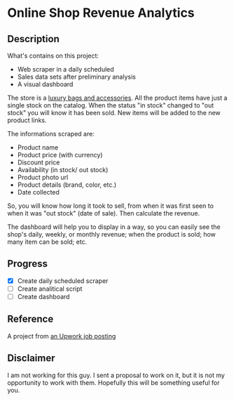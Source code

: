 # Online Shop Revenue Analytics

## Description

What's contains on this project:

- Web scraper in a daily scheduled
- Sales data sets after preliminary analysis
- A visual dashboard

The store is a [luxury bags and accessories](https://luxurybyho.com). All the product items have just a single stock on the catalog. When the status "in stock" changed to "out stock" you will know it has been sold. New items will be added to the new product links.

The informations scraped are:

- Product name
- Product price (with currency)
- Discount price
- Availability (in stock/ out stock)
- Product photo url
- Product details (brand, color, etc.)
- Date collected

So, you will know how long it took to sell, from when it was first seen to when it was "out stock" (date of sale). Then calculate the revenue.

The dashboard will help you to display in a way, so you can easily see the shop's daily, weekly, or monthly revenue; when the product is sold; how many item can be sold; etc.

## Progress

- [x] Create daily scheduled scraper
- [ ] Create analitical script
- [ ] Create dashboard

## Reference

A project from [an Upwork job posting](https://www.upwork.com/jobs/~019ab31a89cd5ae1a6)

## Disclaimer

I am not working for this guy. I sent a proposal to work on it, but it is not my opportunity to work with them. Hopefully this will be something useful for you.
